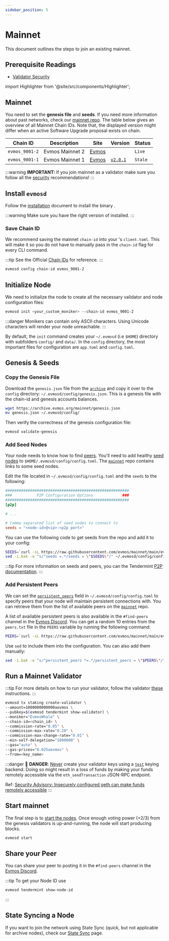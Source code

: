 ```yaml
---
sidebar_position: 5
---
```


# Mainnet

This document outlines the steps to join an existing mainnet.

## Prerequisite Readings

- [Validator Security](./security/validator-security)

import Highlighter from '@site/src/components/Highlighter';

## Mainnet

You need to set the **genesis file** and **seeds**. If you need more information about past networks, check our
[mainnet repo](https://github.com/evmos/mainnet). The table below gives an overview of all Mainnet Chain
IDs. Note that, the displayed version might differ when an active Software Upgrade proposal exists on chain.

| Chain ID       | Description     | Site                                                               | Version                                                      | Status  |
| -------------- | --------------- | ------------------------------------------------------------------ | ------------------------------------------------------------ | ------- |
| `evmos_9001-2` | Evmos Mainnet 2 | [Evmos](https://github.com/evmos/mainnet/tree/main/evmos_9001-2) | [<Highlighter keyword="mainnet_version" />](https://github.com/evmos/evmos/releases) | `Live`  |
| `evmos_9001-1` | Evmos Mainnet 1 | [Evmos](https://github.com/evmos/mainnet/tree/main/evmos_9001-1) | [`v2.0.1`](https://github.com/evmos/evmos/releases/v2.0.1) | `Stale` |

:::warning
**IMPORTANT:** If you join mainnet as a validator make sure you follow all the 
[security](./security/validator-security) recommendations!
:::

## Install `evmosd`

Follow the [installation](./../develop/build-a-dApp/run-a-node/installation) document to 
install the <ProjectValue keyword='name' /> binary <Highlighter keyword="binary" />.

:::warning
Make sure you have the right version of <Highlighter keyword="binary" /> installed.
:::

### Save Chain ID

We recommend saving the mainnet `chain-id` into your <Highlighter keyword="binary" />'s `client.toml`.
This will make it so you do not have to manually pass in the `chain-id` flag for every CLI command.

:::tip
See the Official [Chain IDs](./../protocol/concepts/chain-id#official-chain-ids) for reference.
:::

```bash
evmosd config chain-id evmos_9001-2
```

## Initialize Node

We need to initialize the node to create all the necessary validator and node configuration files:

```bash
evmosd init <your_custom_moniker> --chain-id evmos_9001-2
```

:::danger
Monikers can contain only ASCII characters. Using Unicode characters will render your node unreachable.
:::

By default, the `init` command creates your `~/.evmosd` (i.e `$HOME`) directory with subfolders `config/` and `data/`.
In the `config` directory, the most important files for configuration are `app.toml` and `config.toml`.

## Genesis & Seeds

### Copy the Genesis File

Download the `genesis.json` file from the [`archive`](https://archive.evmos.org/mainnet/genesis.json) and copy it over
to the `config` directory: `~/.evmosd/config/genesis.json`. This is a genesis file with the chain-id and genesis
accounts balances.

```bash
wget https://archive.evmos.org/mainnet/genesis.json
mv genesis.json ~/.evmosd/config/
```

Then verify the correctness of the genesis configuration file:

```bash
evmosd validate-genesis
```

### Add Seed Nodes

Your node needs to know how to find [peers](https://docs.tendermint.com/v0.34/tendermint-core/using-tendermint.html#peers).
You'll need to add healthy [seed nodes](https://docs.tendermint.com/v0.34/tendermint-core/using-tendermint.html#seed)
to `$HOME/.evmosd/config/config.toml`. The [`mainnet`](https://github.com/evmos/mainnet) repo contains links to some
seed nodes.

Edit the file located in `~/.evmosd/config/config.toml` and the `seeds` to the following:

```toml
#######################################################
###           P2P Configuration Options             ###
#######################################################
[p2p]

# ...

# Comma separated list of seed nodes to connect to
seeds = "<node-id>@<ip>:<p2p port>"
```

You can use the following code to get seeds from the repo and add it to your config:

```bash
SEEDS=`curl -sL https://raw.githubusercontent.com/evmos/mainnet/main/evmos_9001-2/seeds.txt | awk '{print $1}' | paste -s -d, -`
sed -i.bak -e "s/^seeds =.*/seeds = \"$SEEDS\"/" ~/.evmosd/config/config.toml
```

:::tip
For more information on seeds and peers, you can the Tendermint [P2P documentation](https://docs.tendermint.com/master/spec/p2p/peer.html).
:::

### Add Persistent Peers

We can set the [`persistent_peers`](https://docs.tendermint.com/v0.34/tendermint-core/using-tendermint.html#persistent-peer)
field in `~/.evmosd/config/config.toml` to specify peers that your node will maintain persistent
connections with. You can retrieve them from the list of
available peers on the [`mainnet`](https://github.com/evmos/mainnet) repo.

A list of available persistent peers is also available in the `#find-peers` channel in the [Evmos Discord](https://discord.gg/evmos).
You can get a random 10 entries from the `peers.txt` file in the `PEERS` variable by running
the following command:

```bash
PEERS=`curl -sL https://raw.githubusercontent.com/evmos/mainnet/main/evmos_9001-2/peers.txt | sort -R | head -n 10 | awk '{print $1}' | paste -s -d, -`
```

Use `sed` to include them into the configuration. You can also add them manually:

```bash
sed -i.bak -e "s/^persistent_peers *=.*/persistent_peers = \"$PEERS\"/" ~/.evmosd/config/config.toml
```

## Run a Mainnet Validator

:::tip
For more details on how to run your validator, follow the validator [these](./setup-and-configuration/run-a-validator)
instructions.
:::

```bash
evmosd tx staking create-validator \
--amount=1000000000000aevmos \
--pubkey=$(evmosd tendermint show-validator) \
--moniker="EvmosWhale" \
--chain-id=<chain_id> \
--commission-rate="0.05" \
--commission-max-rate="0.20" \
--commission-max-change-rate="0.01" \
--min-self-delegation="1000000" \
--gas="auto" \
--gas-prices="0.025aevmos" \
--from=<key_name>
```

:::danger
🚨 **DANGER**: <u>Never</u> create your validator keys using a [`test`](./../protocol/concepts/keyring#testing)
keying backend. Doing so might result in a loss of funds by making your funds remotely accessible via the `eth_sendTransaction`
JSON-RPC endpoint.

Ref: [Security Advisory: Insecurely configured geth can make funds remotely accessible](https://blog.ethereum.org/2015/08/29/security-alert-insecurely-configured-geth-can-make-funds-remotely-accessible/)
:::

## Start mainnet

The final step is to [start the nodes](./../develop/build-a-dApp/run-a-node#start-node). Once enough voting power (+2/3)
from the genesis validators is up-and-running, the node will start producing blocks.

```bash
evmosd start
```

## Share your Peer

You can share your peer to posting it in the `#find-peers` channel in the [Evmos Discord](https://discord.gg/evmos).

:::tip
To get your Node ID use

```bash
evmosd tendermint show-node-id
```

:::

## State Syncing a Node

If you want to join the network using State Sync (quick, but not applicable for archive nodes), check our
[State Sync](https://docs.evmos.org/validators/setup/statesync.html) page.
